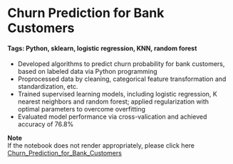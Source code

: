 # Churn Prediction for Bank Customers

#### Tags: Python, sklearn, logistic regression, KNN, random forest

- Developed algorithms to predict churn probability for bank customers, based on labeled data via Python programming
- Proprocessed data by cleaning, categorical feature transformation and standardization, etc.
- Trained supervised learning models, including logistic regression, K nearest neighbors and random forest; applied regularization with optimal parameters to overcome overfitting
- Evaluated model performance via cross-valication and achieved accuracy of 76.8%

**Note**     
If the notebook does not render appropriately, please click here [Churn_Prediction_for_Bank_Customers](https://nbviewer.jupyter.org/github/shuang379/Churn_Prediction_for_Bank_Customers/blob/main/Churn%20Prediction%20for%20Bank%20Customers.ipynb)
